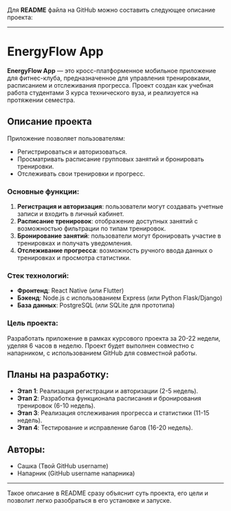 Для **README** файла на GitHub можно составить следующее описание проекта:

---

# **EnergyFlow App**

**EnergyFlow App** — это кросс-платформенное мобильное приложение для фитнес-клуба, предназначенное для управления тренировками, расписанием и отслеживания прогресса. Проект создан как учебная работа студентами 3 курса технического вуза, и реализуется на протяжении семестра.

## **Описание проекта**
Приложение позволяет пользователям:
- Регистрироваться и авторизоваться.
- Просматривать расписание групповых занятий и бронировать тренировки.
- Отслеживать свои тренировки и прогресс.

### **Основные функции:**
1. **Регистрация и авторизация**: пользователи могут создавать учетные записи и входить в личный кабинет.
2. **Расписание тренировок**: отображение доступных занятий с возможностью фильтрации по типам тренировок.
3. **Бронирование занятий**: пользователи могут бронировать участие в тренировках и получать уведомления.
4. **Отслеживание прогресса**: возможность ручного ввода данных о тренировках и просмотра статистики.

### **Стек технологий**:
- **Фронтенд**: React Native (или Flutter)
- **Бэкенд**: Node.js с использованием Express (или Python Flask/Django)
- **База данных**: PostgreSQL (или SQLite для прототипа)

### **Цель проекта**:
Разработать приложение в рамках курсового проекта за 20-22 недели, уделяя 6 часов в неделю. Проект будет выполнен совместно с напарником, с использованием GitHub для совместной работы.

## **Планы на разработку**:
- **Этап 1**: Реализация регистрации и авторизации (2-5 недель).
- **Этап 2**: Разработка функционала расписания и бронирования тренировок (6-10 недель).
- **Этап 3**: Реализация отслеживания прогресса и статистики (11-15 недель).
- **Этап 4**: Тестирование и исправление багов (16-20 недель).

## **Авторы**:
- Сашка (Твой GitHub username)
- Напарник (GitHub username напарника)

---

Такое описание в README сразу объяснит суть проекта, его цели и позволит легко разобраться в его установке и запуске.
